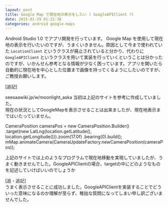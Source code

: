 ```yaml
---
layout: post
title: Google Map で現在地の表示をしたい ( GoogleAPIClient ?)
date: 2015-01-29 01:21:38
categories: android google-maps
---
```

<!-- {% raw %} -->
<p>Android Studio 1.0 でアプリ開発を行っています。 Google Map を使用して現在地の表示を行いたいのですが、うまくいきません。原因として今まで使われていた <code>LocationClient</code> というクラスが廃止されていると分かり、代わりに <code>GoogleAPIClient</code> というクラスを用いて実装を行っていくということは分かったのですが、いかんせん参考となる情報が少なく困っています。アプリを開いたら自動的に現在地を中心とした位置まで画像を持ってくるようにしたいのですが、ご教授お願いします。</p>

<p>[追記]</p>

<p>seesaawiki.jp/w/moonlight_aska 当初は上記のサイトを参考に作成していました。<br>
現在の状況としてGoogleMapを表示させることは出来ましたが、現在地表示まではいたっていません。</p>

<p>CameraPosition cameraPos = new CameraPosition.Builder()<br>
 .target(new LatLng(location.getLatitude(), location.getLongitude())).zoom(17.0f) .bearing(0).build(); <br>
mMap.animateCamera(CameraUpdateFactory.newCameraPosition(cameraPos)); </p>

<p>上記のサイトでは上のようなプログラムで現在地移動を実現していましたが、うまく動きませんでした。GoogleAPIClientの場合、targetの中にどのような‌​ものを記述していけばいいのでしょうか</p>

<p>[追・追記]<br>
うまく表示させることに成功しました。GoogleAPIClientを実装することでどういった意味になるのか理解が至らず、稚拙な質問になってしまい申し訳ございませんでした。</p>
<!-- {% endraw %} -->
